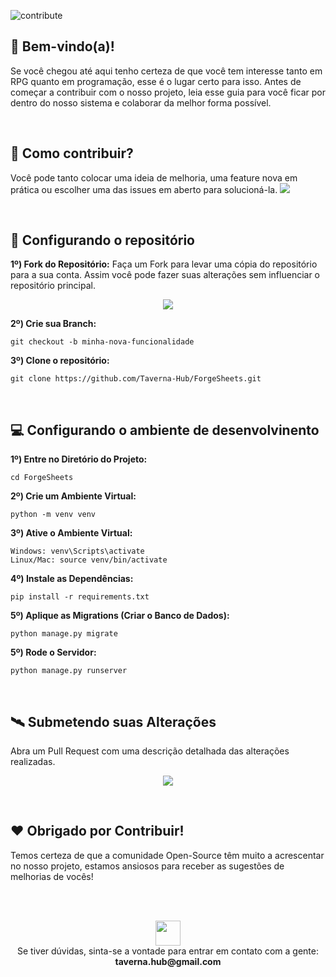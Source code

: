 ![contribute](https://github.com/Taverna-Hub/ForgeSheets/assets/117609505/7766d124-c6c9-43e7-b9c8-97d19bf9727c)

## 👋 Bem-vindo(a)! 
Se você chegou até aqui tenho certeza de que você tem interesse tanto em RPG quanto em programação, esse é o lugar certo para isso.
Antes de começar a contribuir com o nosso projeto, leia esse guia para você ficar por dentro do nosso sistema e colaborar da melhor forma possível.

<br>

## 🤔 Como contribuir?
Você pode tanto colocar uma ideia de melhoria, uma feature nova em prática ou escolher uma das issues em aberto para solucioná-la.
<a href="https://github.com/Taverna-Hub/ForgeSheets/issues">
  <img src="https://img.shields.io/badge/Ver issues-7f1d1d?style=for-the-badge&logoColor=white"/>
</a>

<br>

## 📁 Configurando o repositório

<strong>1º) Fork do Repositório:</strong> Faça um Fork para levar uma cópia do repositório para a sua conta. Assim você pode fazer suas alterações sem influenciar o repositório principal.
<br>
<p align="center">
  <img src="https://github.com/Taverna-Hub/ForgeSheets/assets/117609505/12601fac-539b-4456-96cb-f435a5347938">
</p>

<strong>2º) Crie sua Branch:</strong> 
```
git checkout -b minha-nova-funcionalidade
```

<strong>3º) Clone o repositório:</strong> 
```
git clone https://github.com/Taverna-Hub/ForgeSheets.git
```

<br>

## 💻 Configurando o ambiente de desenvolvinento

<strong>1º) Entre no Diretório do Projeto:</strong>
```
cd ForgeSheets
```

<strong>2º) Crie um Ambiente Virtual:</strong>
```
python -m venv venv
```

<strong>3º) Ative o Ambiente Virtual:</strong>
```
Windows: venv\Scripts\activate
Linux/Mac: source venv/bin/activate
```

<strong>4º) Instale as Dependências:</strong>
```
pip install -r requirements.txt
```

<strong>5º) Aplique as Migrations (Criar o Banco de Dados):</strong>
```
python manage.py migrate
```

<strong>5º) Rode o Servidor:</strong>
```
python manage.py runserver
```

<br>

## 🛰️ Submetendo suas Alterações
Abra um Pull Request com uma descrição detalhada das alterações realizadas.
<p align="center">
  <img src="https://github.com/Taverna-Hub/ForgeSheets/assets/117609505/cf34ecc7-f1bf-4928-ae17-6f895c77c0d0">
</p>

<br>

## ❤️ Obrigado por Contribuir!
Temos certeza de que a comunidade Open-Source têm muito a acrescentar no nosso projeto, estamos ansiosos para receber as sugestões de melhorias de vocês!

<br>
<br>

<p align="center">
  <img src="https://github.com/Taverna-Hub/ForgeSheets/assets/117609505/0ee4af06-1022-4690-b048-e61cecbd3f30" width="40px">
  <br>
  Se tiver dúvidas, sinta-se a vontade para entrar em contato com a gente: <strong>taverna.hub@gmail.com</strong>
</p>
